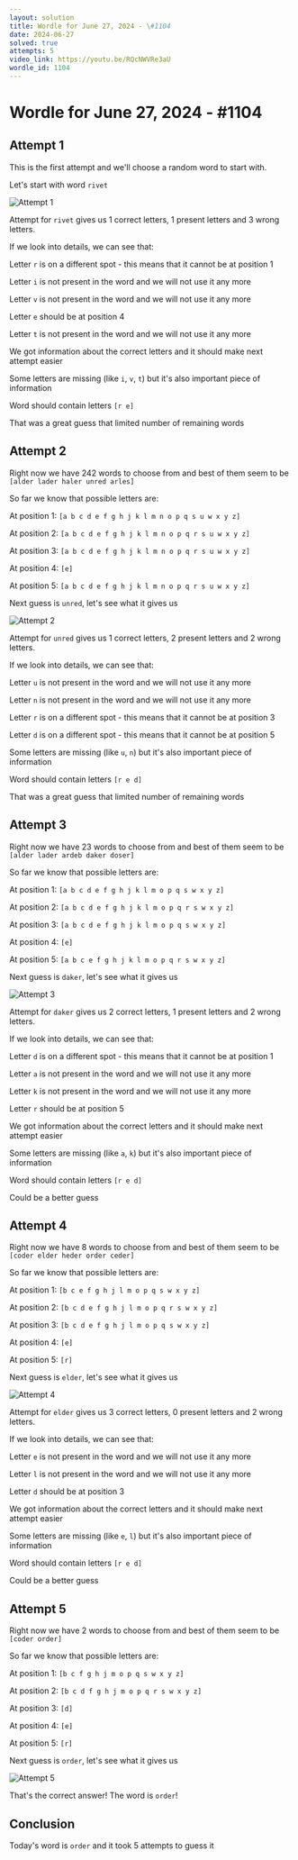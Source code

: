 ```yaml
---
layout: solution
title: Wordle for June 27, 2024 - \#1104
date: 2024-06-27
solved: true
attempts: 5
video_link: https://youtu.be/RQcNWVRe3aU
wordle_id: 1104
---
```


# Wordle for June 27, 2024 - \#1104

## Attempt 1

This is the first attempt and we'll choose a random word to start with.

Let's start with word `rivet`

![Attempt 1](2024-06-27/attempt-1.png)

Attempt for `rivet` gives us 1 correct letters, 1 present letters and 3 wrong letters.

If we look into details, we can see that:

Letter `r` is on a different spot - this means that it cannot be at position 1

Letter `i` is not present in the word and we will not use it any more

Letter `v` is not present in the word and we will not use it any more

Letter `e` should be at position 4

Letter `t` is not present in the word and we will not use it any more

We got information about the correct letters and it should make next attempt easier

Some letters are missing (like `i`, `v`, `t`) but it's also important piece of information

Word should contain letters `[r e]`

That was a great guess that limited number of remaining words



## Attempt 2

Right now we have 242 words to choose from and best of them seem to be `[alder lader haler unred arles]`

So far we know that possible letters are:

At position 1: `[a b c d e f g h j k l m n o p q s u w x y z]`

At position 2: `[a b c d e f g h j k l m n o p q r s u w x y z]`

At position 3: `[a b c d e f g h j k l m n o p q r s u w x y z]`

At position 4: `[e]`

At position 5: `[a b c d e f g h j k l m n o p q r s u w x y z]`

Next guess is `unred`, let's see what it gives us

![Attempt 2](2024-06-27/attempt-2.png)

Attempt for `unred` gives us 1 correct letters, 2 present letters and 2 wrong letters.

If we look into details, we can see that:

Letter `u` is not present in the word and we will not use it any more

Letter `n` is not present in the word and we will not use it any more

Letter `r` is on a different spot - this means that it cannot be at position 3

Letter `d` is on a different spot - this means that it cannot be at position 5

Some letters are missing (like `u`, `n`) but it's also important piece of information

Word should contain letters `[r e d]`

That was a great guess that limited number of remaining words



## Attempt 3

Right now we have 23 words to choose from and best of them seem to be `[alder lader ardeb daker doser]`

So far we know that possible letters are:

At position 1: `[a b c d e f g h j k l m o p q s w x y z]`

At position 2: `[a b c d e f g h j k l m o p q r s w x y z]`

At position 3: `[a b c d e f g h j k l m o p q s w x y z]`

At position 4: `[e]`

At position 5: `[a b c e f g h j k l m o p q r s w x y z]`

Next guess is `daker`, let's see what it gives us

![Attempt 3](2024-06-27/attempt-3.png)

Attempt for `daker` gives us 2 correct letters, 1 present letters and 2 wrong letters.

If we look into details, we can see that:

Letter `d` is on a different spot - this means that it cannot be at position 1

Letter `a` is not present in the word and we will not use it any more

Letter `k` is not present in the word and we will not use it any more

Letter `r` should be at position 5

We got information about the correct letters and it should make next attempt easier

Some letters are missing (like `a`, `k`) but it's also important piece of information

Word should contain letters `[r e d]`

Could be a better guess



## Attempt 4

Right now we have 8 words to choose from and best of them seem to be `[coder elder heder order ceder]`

So far we know that possible letters are:

At position 1: `[b c e f g h j l m o p q s w x y z]`

At position 2: `[b c d e f g h j l m o p q r s w x y z]`

At position 3: `[b c d e f g h j l m o p q s w x y z]`

At position 4: `[e]`

At position 5: `[r]`

Next guess is `elder`, let's see what it gives us

![Attempt 4](2024-06-27/attempt-4.png)

Attempt for `elder` gives us 3 correct letters, 0 present letters and 2 wrong letters.

If we look into details, we can see that:

Letter `e` is not present in the word and we will not use it any more

Letter `l` is not present in the word and we will not use it any more

Letter `d` should be at position 3

We got information about the correct letters and it should make next attempt easier

Some letters are missing (like `e`, `l`) but it's also important piece of information

Word should contain letters `[r e d]`

Could be a better guess



## Attempt 5

Right now we have 2 words to choose from and best of them seem to be `[coder order]`

So far we know that possible letters are:

At position 1: `[b c f g h j m o p q s w x y z]`

At position 2: `[b c d f g h j m o p q r s w x y z]`

At position 3: `[d]`

At position 4: `[e]`

At position 5: `[r]`

Next guess is `order`, let's see what it gives us

![Attempt 5](2024-06-27/attempt-5.png)

That's the correct answer! The word is `order`!

## Conclusion

Today's word is `order` and it took 5 attempts to guess it

